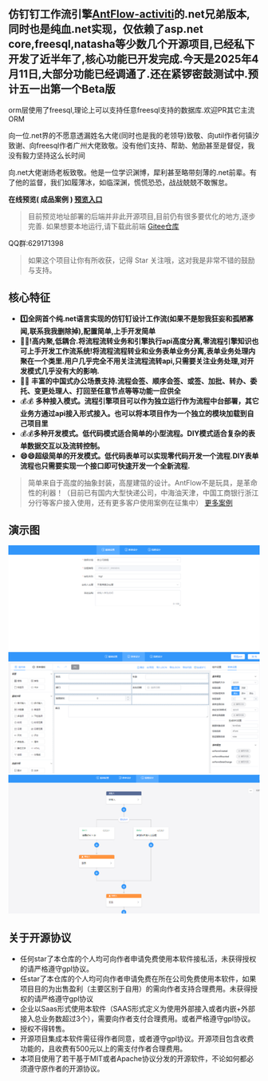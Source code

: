 ﻿## 仿钉钉工作流引擎[AntFlow-activiti](https://gitee.com/tylerzhou/Antflow)的.net兄弟版本,同时也是纯血.net实现，仅依赖了asp.net core,freesql,natasha等少数几个开源项目,已经私下开发了近半年了,核心功能已开发完成.今天是2025年4月11日,大部分功能已经调通了.还在紧锣密鼓测试中.预计五一出第一个Beta版

orm层使用了freesql,理论上可以支持任意freesql支持的数据库.欢迎PR其它主流ORM

向一位.net界的不愿意透漏姓名大佬(同时也是我的老领导)致敬、向util作者何镇汐致谢、向freesql作者广州大佬致敬。没有他们支持、帮助、勉励甚至是督促，我没有毅力坚持这么长时间

向.net大佬谢炀老板致敬。他是一位学识渊博，犀利甚至略带刻薄的.net前辈。有了他的监督，我们如履薄冰，如临深渊，慌慌恐恐，战战兢兢不敢懈怠。



**在线预览( **成品案例** )  [预览入口](http://117.72.70.166/admin/#/login?redirect=/index)**

> 目前预览地址部署的后端并非此开源项目,目前仍有很多要优化的地方,逐步完善.
> 如果想要本地运行,请下载此前端 [Gitee仓库](https://gitee.com/ldhnet/AntFlow-Designer)

QQ群:629171398

> 如果这个项目让你有所收获，记得 Star 关注哦，这对我是非常不错的鼓励与支持。



## 核心特征

+ **1️⃣全网首个纯.net语言实现的仿钉钉设计工作流(如果不是恕我狂妄和孤陋寡闻,联系我我删除掉),配置简单,上手开发简单**
+ **🥇🥇!高内聚,低耦合.将流程流转业务和引擎执行api高度分离,零流程引擎知识也可上手开发工作流系统!将流程流程转业和业务表单业务分离,表单业务处理内聚在一个类里.用户几乎完全不用关注流程流转api,只需要关注业务处理,对开发模式几乎没有大的影响.**
+ 🚩🚩 **丰富的中国式办公场景支持.流程会签、顺序会签、或签、加批、转办、委托、变更处理人、打回至任意节点等等功能一应供全**
+ 💰💰 **多种接入模式。流程引擎项目可以作为独立运行作为流程中台部署，其它业务方通过api接入形式接入。也可以将本项目作为一个独立的模块加载到自己项目里**
+ 💰💰**多种开发模式。低代码模式适合简单的小型流程。DIY模式适合复杂的表单数据交互以及流转控制。**
+ **😄😄超级简单的开发模式。低代码表单可以实现零代码开发一个流程.DIY表单流程也只需要实现一个接口即可快速开发一个全新流程.**

> 简单来自于高度的抽象封装，高屋建瓴的设计。AntFlow不是玩具，是革命性的利器！（目前已有国内大型快递公司，中海油天津，中国工商银行浙江分行等客户接入使用，还有更多客户使用案例在征集中）
> [更多案例](https://gitee.com/tylerzhou/Antflow/issues/IC07CJ)

## 演示图

![1744243564410](image/readme/1744243564410.png)![1744243574675](image/readme/1744243574675.png)![1744243588847](image/readme/1744243588847.png)

## 关于开源协议

+ 任何star了本仓库的个人均可向作者申请免费使用本软件接私活，未获得授权的请严格遵守gpl协议。
+ 任star了本仓库的个人均可向作者申请免费在所在公司免费使用本软件，如果项目目的为出售盈利（主要区别于自用）的需向作者支持合理费用。未获得授权的请严格遵守gpl协议
+ 企业以Saas形式使用本软件（SAAS形式定义为使用外部接入或者内嵌+外部接入总业务数超过3个），需要向作者支付合理费用。或者严格遵守gpl协议。
+ 授权不得转售。
+ 开源项目集成本软件需征得作者同意，或者遵守gpl协议。开源项目包含收费功能的，且收费有500元以上的需支付作者合理费用。
+ 本项目使用了若干基于MIT或者Apache协议分发的开源软件，不论如何都必须遵守原作者的开源协议。